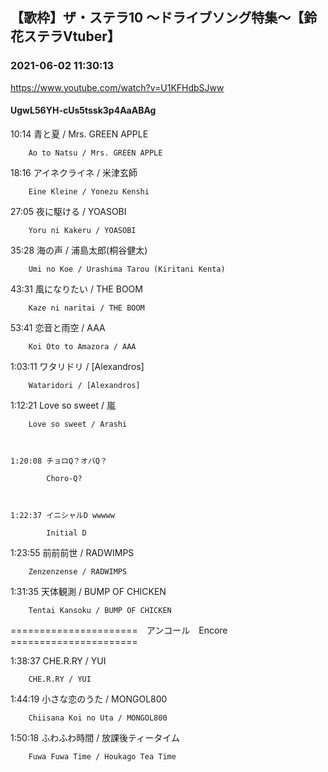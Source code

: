## 【歌枠】ザ・ステラ10 ～ドライブソング特集～【鈴花ステラVtuber】
### 2021-06-02 11:30:13
https://www.youtube.com/watch?v=U1KFHdbSJww
#### UgwL56YH-cUs5tssk3p4AaABAg
10:14	青と夏 / Mrs. GREEN APPLE

		Ao to Natsu / Mrs. GREEN APPLE



18:16	アイネクライネ / 米津玄師

		Eine Kleine / Yonezu Kenshi



27:05	夜に駆ける / YOASOBI

		Yoru ni Kakeru / YOASOBI



35:28	海の声 / 浦島太郎(桐谷健太)

		Umi no Koe / Urashima Tarou (Kiritani Kenta)



43:31	風になりたい / THE BOOM

		Kaze ni naritai / THE BOOM



53:41	恋音と雨空 / AAA

		Koi Oto to Amazora / AAA



1:03:11	ワタリドリ / [Alexandros]

		Wataridori / [Alexandros]



1:12:21	Love so sweet / 嵐

		Love so sweet / Arashi



	1:20:08	チョロQ？オバQ？

			Choro-Q?



	1:22:37	イニシャルD wwwww

			Initial D



1:23:55	前前前世 / RADWIMPS

		Zenzenzense / RADWIMPS



1:31:35	天体観測 / BUMP OF CHICKEN

		Tentai Kansoku / BUMP OF CHICKEN



======================　アンコール　Encore　======================



1:38:37	CHE.R.RY / YUI

		CHE.R.RY / YUI



1:44:19	小さな恋のうた / MONGOL800

		Chiisana Koi no Uta / MONGOL800



1:50:18	ふわふわ時間 / 放課後ティータイム

		Fuwa Fuwa Time / Houkago Tea Time

